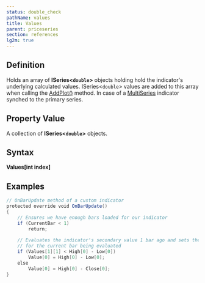 ```yaml
---
status: double_check
pathName: values
title: Values
parent: priceseries
section: references
lg2m: true
---
```


## Definition

Holds an array of **ISeries<`double`>** objects holding hold the indicator's underlying calculated values. ISeries<`double`> values are added to this array when calling the [AddPlot()](addplot) method. In case of a [MultiSeries](multi_time_frame_instruments.md) indicator synched to the primary series.

## Property Value

A collection of **ISeries<`double`>** objects.

## Syntax

**Values[int index]**

## Examples

```csharp
// OnBarUpdate method of a custom indicator  
protected override void OnBarUpdate()  
{  
    // Ensures we have enough bars loaded for our indicator  
    if (CurrentBar < 1)  
        return;  
   
    // Evaluates the indicator's secondary value 1 bar ago and sets the value of the indicator  
    // for the current bar being evaluated  
    if (Values[1][1] < High[0] - Low[0])  
        Value[0] = High[0] - Low[0];  
    else  
        Value[0] = High[0] - Close[0];  
}
```
